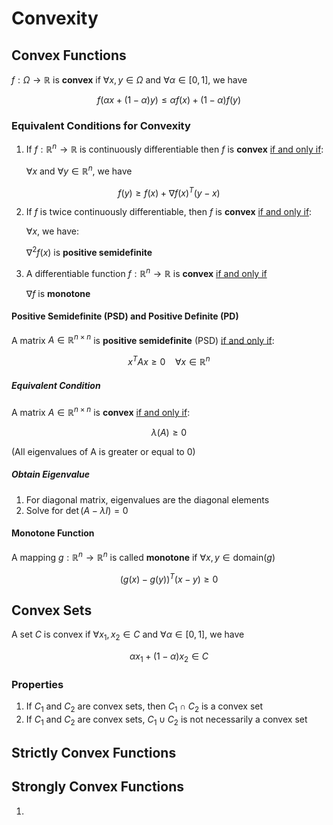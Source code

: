# Convexity



## Convex Functions

$f: \Omega \to \mathbb R$ is **convex** if $\forall x, y \in \Omega$ and $\forall \alpha \in [0, 1]$, we have

$$
f(\alpha x + (1-\alpha) y ) \le \alpha f(x) + (1-\alpha)f(y)
$$

### Equivalent Conditions for Convexity

1. If $f: \mathbb R^n \to \mathbb R$ is continuously differentiable then $f$ is **convex** <u>if and only if</u>:

   $\forall x$ and $\forall y\in \mathbb R^n$, we have
   
$$
f(y) \ge f(x) + \nabla f(x)^T (y-x)
$$

2. If $f$ is twice continuously differentiable, then $f$ is **convex** <u>if and only if</u>:

   $\forall x$, we have:

   $\nabla^2 f(x)$ is **positive semidefinite**

3. A differentiable function $f: \mathbb R^n \to \mathbb R$ is **convex** <u>if and only if</u>

   $\nabla f$ is **monotone**

#### Positive Semidefinite (PSD) and Positive Definite (PD)

A matrix $A \in \mathbb R ^{n\times n}$ is **positive semidefinite** (PSD) <u>if and only if</u>:

$$
x^T Ax\ge 0 \ \ \ \ \forall x\in \mathbb R^n
$$

##### Equivalent Condition

A matrix $A \in \mathbb R ^{n\times n}$ is **convex** <u>if and only if</u>:

$$
\lambda(A) \ge 0
$$

(All eigenvalues of A is greater or equal to 0)



##### Obtain Eigenvalue

1. For diagonal matrix, eigenvalues are the diagonal elements
2. Solve for $\det(A-\lambda I) = 0$



#### Monotone Function

A mapping $g: \mathbb R^n \to \mathbb R^n$ is called **monotone** if $\forall x, y \in \text{domain} (g)$

$$
(g(x) - g(y))^T(x-y) \ge 0
$$


## Convex Sets

A set $C$ is convex if $\forall x_1, x_2 \in C$ and $\forall \alpha\in [0, 1]$, we have

$$
\alpha x_1 + (1-\alpha)x_2 \in C
$$

### Properties

1. If $C_1$ and $C_2$ are convex sets, then $C_1 \cap C_2$ is a convex set
2. If $C_1$ and $C_2$ are convex sets,  $C_1 \cup C_2$ is not necessarily a convex set



## Strictly Convex Functions



## Strongly Convex Functions



1. 